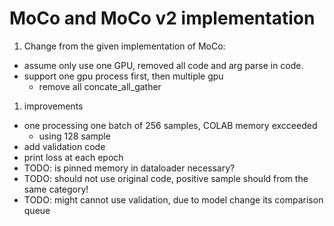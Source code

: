 # MoCo and MoCo v2 implementation

1. Change from the given implementation of MoCo:
  - assume only use one GPU, removed all code and arg parse in code.
  - support one gpu process first, then multiple gpu
    - remove all concate_all_gather
1. improvements
  - one processing one batch of 256 samples, COLAB memory excceeded
    - using 128 sample
  - add validation code
  - print loss at each epoch
  - TODO: is pinned memory in dataloader necessary?
  - TODO: should not use original code, positive sample should from the same category!
  - TODO: might cannot use validation, due to model change its comparison queue